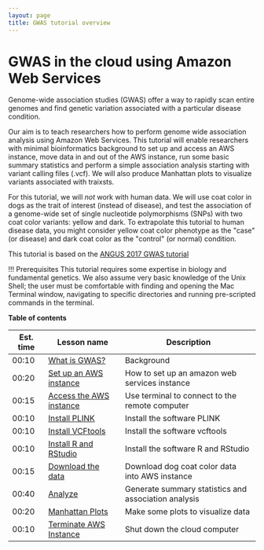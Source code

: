 ```yaml
---
layout: page
title: GWAS tutorial overview
---
```


GWAS in the cloud using Amazon Web Services
===========================================

Genome-wide association studies (GWAS) offer a way to rapidly scan entire genomes and find genetic variation associated with a particular disease condition.

Our aim is to teach researchers how to perform genome wide association analysis using Amazon Web Services. This tutorial will enable researchers with minimal bioinformatics background to set up and access an AWS instance, move data in and out of the AWS instance, run some basic summary statistics and perform a simple association analysis starting with variant calling files (.vcf). We will also produce Manhattan plots to visualize variants associated with traixsts.

For this tutorial, we will *not* work with human data. We will use coat color in dogs as the trait of interest (instead of disease), and test the association of a genome-wide set of single nucleotide polymorphisms (SNPs) with two coat color variants: yellow and dark. To extrapolate this tutorial to human disease data, you might consider yellow coat color phenotype as the "case" (or disease) and dark coat color as the "control" (or normal) condition.

This tutorial is based on the [ANGUS 2017 GWAS tutorial](https://angus.readthedocs.io/en/2017/GWAS.html)

!!! Prerequisites
    This tutorial requires some expertise in biology and fundamental genetics.
    We also assume very basic knowledge of the Unix Shell; the user must be comfortable with finding and opening the Mac Terminal window, navigating to specific directories and running pre-scripted commands in the terminal.

**Table of contents**


| Est. time| Lesson name | Description|
| ---|--------|--------|
| 00:10|[What is GWAS?](background.md)| Background                   
| 00:20|[Set up an AWS instance](aws_instance_setup.md)|How to set up an amazon web services instance|
| 00:15| [Access the AWS instance](Accessing_aws.md) | Use terminal to connect to the remote computer |
| 00:10| [Install PLINK](plink_install.md)| Install the software PLINK |
| 00:10| [Install VCFtools](vcftools_install.md) | Install the software vcftools |
| 00:10| [Install R and RStudio](RStudio.md) | Install the software R and RStudio |
| 00:15| [Download the data](data_download.md) | Download dog coat color data into AWS instance |
| 00:40| [Analyze](analyze.md) | Generate summary statistics and association analysis |
| 00:20| [Manhattan Plots](manhattan.md) | Make some plots to visualize data |
| 00:10| [Terminate AWS Instance](terminate_aws.md) | Shut down the cloud computer |
